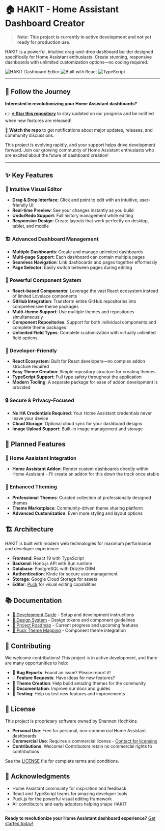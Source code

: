 
# 🏠 HAKIT - Home Assistant Dashboard Creator

> **Note: This project is currently in active development and not yet ready for production use.**

HAKIT is a powerful, intuitive drag-and-drop dashboard builder designed specifically for Home Assistant enthusiasts. Create stunning, responsive dashboards with unlimited customization options—no coding required.

![HAKIT Dashboard Editor](https://img.shields.io/badge/Status-In%20Development-orange)
![Built with React](https://img.shields.io/badge/Built%20with-React-blue)
![TypeScript](https://img.shields.io/badge/TypeScript-Ready-blue)

---

## 🌟 **Follow the Journey**

**Interested in revolutionizing your Home Assistant dashboards?** 

👉 **[⭐ Star this repository](https://github.com/shannonhochkins/hakit)** to stay updated on our progress and be notified when new features are released!

🔔 **Watch the repo** to get notifications about major updates, releases, and community discussions.

This project is evolving rapidly, and your support helps drive development forward. Join our growing community of Home Assistant enthusiasts who are excited about the future of dashboard creation!

---

## ✨ Key Features

### 🎨 **Intuitive Visual Editor**
- **Drag & Drop Interface**: Click and point to edit with an intuitive, user-friendly UI
- **Real-time Preview**: See your changes instantly as you build
- **Undo/Redo Support**: Full history management while editing
- **Responsive Design**: Create layouts that work perfectly on desktop, tablet, and mobile

### 🏗️ **Advanced Dashboard Management**
- **Multiple Dashboards**: Create and manage unlimited dashboards
- **Multi-page Support**: Each dashboard can contain multiple pages
- **Seamless Navigation**: Link dashboards and pages together effortlessly
- **Page Selector**: Easily switch between pages during editing

### 🧩 **Powerful Component System**
- **React-based Components**: Leverage the vast React ecosystem instead of limited Lovelace components
- **GitHub Integration**: Transform entire GitHub repositories into comprehensive theme packages
- **Multi-theme Support**: Use multiple themes and repositories simultaneously
- **Component Repositories**: Support for both individual components and complete theme packages
- **Unlimited Field Types**: Complete customization with virtually unlimited field options

### 🎯 **Developer-Friendly**
- **React Ecosystem**: Built for React developers—no complex addon structure required
- **Easy Theme Creation**: Simple repository structure for creating themes
- **TypeScript Support**: Full type safety throughout the application
- **Modern Tooling**: A separate package for ease of addon development is provided

### 🔒 **Secure & Privacy-Focused**
- **No HA Credentials Required**: Your Home Assistant credentials never leave your device
- **Cloud Storage**: Optional cloud sync for your dashboard designs
- **Image Upload Support**: Built-in image management and storage

## 🚀 Planned Features

### 📱 **Home Assistant Integration**
- **Home Assistant Addon**: Render custom dashboards directly within Home Assistant - I'll create an addon for this down the track once stable

### 🎨 **Enhanced Theming**
- **Professional Themes**: Curated collection of professionally designed themes
- **Theme Marketplace**: Community-driven theme sharing platform
- **Advanced Customization**: Even more styling and layout options

## 🏗️ Architecture

HAKIT is built with modern web technologies for maximum performance and developer experience:

- **Frontend**: React 19 with TypeScript
- **Backend**: Hono.js API with Bun runtime
- **Database**: PostgreSQL with Drizzle ORM
- **Authentication**: Kinde for secure user management
- **Storage**: Google Cloud Storage for assets
- **Editor**: [Puck](https://github.com/puckeditor/puck) for visual editing capabilities

## 📚 Documentation

- [📖 Development Guide](./docs/DEVELOPMENT.md) - Setup and development instructions
- [🎨 Design System](./docs/DESIGN_SYSTEM.md) - Design tokens and component guidelines
- [🎯 Project Roadmap](./docs/TODO.md) - Current progress and upcoming features
- [🧩 Puck Theme Mapping](./docs/PUCK_THEME_MAPPING.md) - Component theme integration

## 🤝 Contributing

We welcome contributions! This project is in active development, and there are many opportunities to help:

- 🐛 **Bug Reports**: Found an issue? Please report it!
- 💡 **Feature Requests**: Have ideas for new features?
- 🎨 **Theme Creation**: Help build amazing themes for the community
- 📝 **Documentation**: Improve our docs and guides
- 🧪 **Testing**: Help us test new features and improvements

## 📄 License

This project is proprietary software owned by Shannon Hochkins. 

- **Personal Use**: Free for personal, non-commercial Home Assistant dashboards
- **Commercial Use**: Requires a commercial license - [Contact for licensing](mailto:your-email@domain.com)
- **Contributions**: Welcome! Contributors retain no commercial rights to contributions

See the [LICENSE](LICENSE) file for complete terms and conditions.

## 🙏 Acknowledgments

- Home Assistant community for inspiration and feedback
- React and TypeScript teams for amazing developer tools
- Puck.js for the powerful visual editing framework
- All contributors and early adopters helping shape HAKIT

---

**Ready to revolutionize your Home Assistant dashboard experience?** [Get started today!](#-quick-start)